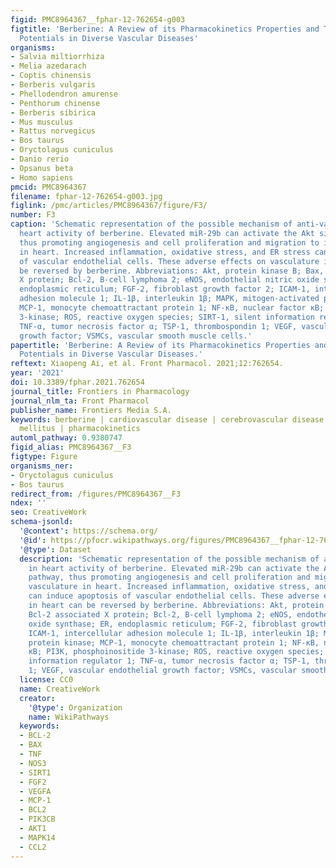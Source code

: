 ```yaml
---
figid: PMC8964367__fphar-12-762654-g003
figtitle: 'Berberine: A Review of its Pharmacokinetics Properties and Therapeutic
  Potentials in Diverse Vascular Diseases'
organisms:
- Salvia miltiorrhiza
- Melia azedarach
- Coptis chinensis
- Berberis vulgaris
- Phellodendron amurense
- Penthorum chinense
- Berberis sibirica
- Mus musculus
- Rattus norvegicus
- Bos taurus
- Oryctolagus cuniculus
- Danio rerio
- Opsanus beta
- Homo sapiens
pmcid: PMC8964367
filename: fphar-12-762654-g003.jpg
figlink: /pmc/articles/PMC8964367/figure/F3/
number: F3
caption: 'Schematic representation of the possible mechanism of anti-vasculature in
  heart activity of berberine. Elevated miR-29b can activate the Akt signaling pathway,
  thus promoting angiogenesis and cell proliferation and migration to improve vasculature
  in heart. Increased inflammation, oxidative stress, and ER stress can induce apoptosis
  of vascular endothelial cells. These adverse effects on vasculature in heart can
  be reversed by berberine. Abbreviations: Akt, protein kinase B; Bax, Bcl-2 associated
  X protein; Bcl-2, B-cell lymphoma 2; eNOS, endothelial nitric oxide synthase; ER,
  endoplasmic reticulum; FGF-2, fibroblast growth factor 2; ICAM-1, intercellular
  adhesion molecule 1; IL-1β, interleukin 1β; MAPK, mitogen-activated protein kinase;
  MCP-1, monocyte chemoattractant protein 1; NF-κB, nuclear factor κB; PI3K, phosphoinositide
  3-kinase; ROS, reactive oxygen species; SIRT-1, silent information regulator 1;
  TNF-α, tumor necrosis factor α; TSP-1, thrombospondin 1; VEGF, vascular endothelial
  growth factor; VSMCs, vascular smooth muscle cells.'
papertitle: 'Berberine: A Review of its Pharmacokinetics Properties and Therapeutic
  Potentials in Diverse Vascular Diseases.'
reftext: Xiaopeng Ai, et al. Front Pharmacol. 2021;12:762654.
year: '2021'
doi: 10.3389/fphar.2021.762654
journal_title: Frontiers in Pharmacology
journal_nlm_ta: Front Pharmacol
publisher_name: Frontiers Media S.A.
keywords: berberine | cardiovascular disease | cerebrovascular disease | diabetes
  mellitus | pharmacokinetics
automl_pathway: 0.9380747
figid_alias: PMC8964367__F3
figtype: Figure
organisms_ner:
- Oryctolagus cuniculus
- Bos taurus
redirect_from: /figures/PMC8964367__F3
ndex: ''
seo: CreativeWork
schema-jsonld:
  '@context': https://schema.org/
  '@id': https://pfocr.wikipathways.org/figures/PMC8964367__fphar-12-762654-g003.html
  '@type': Dataset
  description: 'Schematic representation of the possible mechanism of anti-vasculature
    in heart activity of berberine. Elevated miR-29b can activate the Akt signaling
    pathway, thus promoting angiogenesis and cell proliferation and migration to improve
    vasculature in heart. Increased inflammation, oxidative stress, and ER stress
    can induce apoptosis of vascular endothelial cells. These adverse effects on vasculature
    in heart can be reversed by berberine. Abbreviations: Akt, protein kinase B; Bax,
    Bcl-2 associated X protein; Bcl-2, B-cell lymphoma 2; eNOS, endothelial nitric
    oxide synthase; ER, endoplasmic reticulum; FGF-2, fibroblast growth factor 2;
    ICAM-1, intercellular adhesion molecule 1; IL-1β, interleukin 1β; MAPK, mitogen-activated
    protein kinase; MCP-1, monocyte chemoattractant protein 1; NF-κB, nuclear factor
    κB; PI3K, phosphoinositide 3-kinase; ROS, reactive oxygen species; SIRT-1, silent
    information regulator 1; TNF-α, tumor necrosis factor α; TSP-1, thrombospondin
    1; VEGF, vascular endothelial growth factor; VSMCs, vascular smooth muscle cells.'
  license: CC0
  name: CreativeWork
  creator:
    '@type': Organization
    name: WikiPathways
  keywords:
  - BCL-2
  - BAX
  - TNF
  - NOS3
  - SIRT1
  - FGF2
  - VEGFA
  - MCP-1
  - BCL2
  - PIK3CB
  - AKT1
  - MAPK14
  - CCL2
---
```

